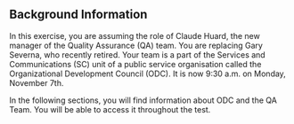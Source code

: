 ## Background Information

In this exercise, you are assuming the role of Claude Huard, the new manager of the Quality Assurance (QA) team. You are replacing Gary Severna, who recently retired. Your team is a part of the Services and Communications (SC) unit of a public service organisation called the Organizational Development Council (ODC). It is now 9:30 a.m. on Monday, November 7th.

In the following sections, you will find information about ODC and the QA Team. You will be able to access it throughout the test.
